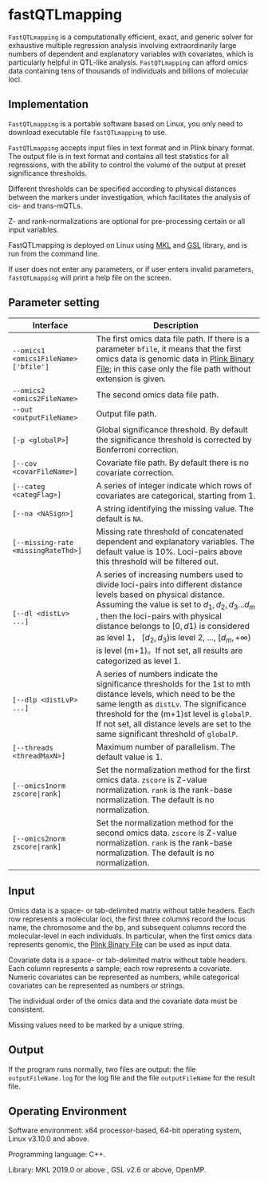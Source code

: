 # fastQTLmapping
`FastQTLmapping` is a computationally efficient, exact, and generic solver for exhaustive multiple regression analysis involving extraordinarily large numbers of dependent and explanatory variables with covariates, which is particularly helpful in QTL-like analysis. `FastQTLmapping` can afford omics data containing tens of thousands of individuals and billions of molecular loci.



## Implementation

`FastQTLmapping` is a portable software based on Linux, you only need to download executable file `fastQTLmapping` to use.

`FastQTLmapping` accepts input files in text format and in Plink binary format. The output file is in text format and contains all test statistics for all regressions, with the ability to control the volume of the output at preset significance thresholds. 

Different thresholds can be specified according to physical distances between the markers under investigation, which facilitates the analysis of cis- and trans-mQTLs. 

Z- and rank-normalizations are optional for pre-processing certain or all input variables. 

FastQTLmapping is deployed on Linux using [MKL](https://software.intel.com/tools/onemkl) and [GSL](http://www.gnu.org/software/gsl/) library, and is run from the command line. 

If user does not enter any parameters, or if user enters invalid parameters, `fastQTLmapping` will print a help file on the screen.



## Parameter setting

| Interface                             | Description                                                  |
| ------------------------------------- | ------------------------------------------------------------ |
| `--omics1 <omics1FileName> ['bfile']` | The first omics data file path. If there is a parameter `bfile`, it means that the first omics data is genomic data in [Plink Binary File](http://www.cog-genomics.org/plink/1.9/formats#bed); in this case only the file path without extension is given. |
| `--omics2 <omics2FileName>`           | The second omics data file path.                             |
| `--out <outputFileName>`              | Output file path.                                            |
| `[-p <globalP>`]                      | Global significance threshold. By default the significance threshold is corrected by Bonferroni correction. |
| `[--cov <covarFileName>]`             | Covariate file path. By default there is no covariate correction. |
| `[--categ <categFlag>]`               | A series of integer indicate which rows of covariates are categorical, starting from 1. |
| `[--na <NASign>]`                     | A string identifying the missing value. The default is `NA`. |
| `[--missing-rate <missingRateThd>]`   | Missing rate threshold of concatenated dependent and explanatory variables. The default value is 10%. Loci-pairs above this threshold will be filtered out. |
| `[--dl <distLv> ...]`                 | A series of increasing numbers used to divide loci-pairs into different distance levels based on physical distance. Assuming the value is set to $d_1, d_2, d_3 ... d_m$​​​​​, then the loci-pairs with physical distance belongs to $[0, d1)$​​​​ is considered as level 1， $[d_2, d_3)$​​​ is level 2, ..., $[d_m, +\infty)$​​​​ is level (m+1)。If not set, all results are categorized as level 1. |
| `[--dlp <distLvP> ...]`               | A series of numbers indicate the significance thresholds for the 1st to mth distance levels, which need to be the same length as `distLv`. The significance threshold for the (m+1)st level is `globalP`. If not set, all distance levels are set to the same significant threshold of `globalP`. |
| `[--threads <threadMaxN>]`            | Maximum number of parallelism. The default value is 1.       |
| `[--omics1norm zscore\|rank]`         | Set the normalization method for the first omics data. `zscore` is Z-value normalization. `rank` is the rank-base normalization. The default is no normalization. |
| `[--omics2norm zscore\|rank]`         | Set the normalization method for the second omics data. `zscore` is Z-value normalization. `rank` is the rank-base normalization. The default is no normalization. |

 

##   Input

Omics data is a space- or tab-delimited matrix without table headers. Each row represents a molecular loci, the first three columns record the locus name, the chromosome  and the bp, and subsequent columns record the molecular-level in each individuals. In particular, when the first omics data represents genomic, the [Plink Binary File](http://www.cog-genomics.org/plink/1.9/formats#bed) can be used as input data.

Covariate data is a space- or tab-delimited matrix without table headers. Each column represents a sample; each row represents a covariate. Numeric covariates can be represented as numbers, while categorical covariates can be represented  as numbers or strings.

The individual order of the omics data and the covariate data must be consistent. 

Missing values need to be marked by a unique string. 



##   Output

If the program runs normally, two files are output: the file `outputFileName.log` for the log file and the file `outputFileName` for the result file.



## Operating Environment

Software environment: x64 processor-based, 64-bit operating system, Linux v3.10.0 and above.

Programming language: C++.

Library: MKL 2019.0 or above , GSL v2.6 or above, OpenMP.
